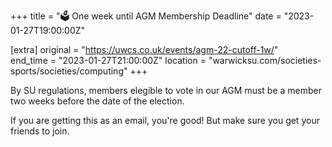 +++
title = "🗳️ One week until AGM Membership Deadline"
date = "2023-01-27T19:00:00Z"

[extra]
original = "https://uwcs.co.uk/events/agm-22-cutoff-1w/"    
end_time = "2023-01-27T21:00:00Z"
location = "warwicksu.com/societies-sports/societies/computing"
+++

By SU regulations, members elegible to vote in our AGM must be a member two weeks before the date of the election. 

If you are getting this as an email, you're good! But make sure you get your friends to join.
